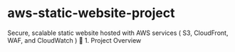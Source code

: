 # aws-static-website-project
 Secure, scalable static website hosted with AWS services ( S3, CloudFront, WAF, and CloudWatch )
📁 1. Project Overview
